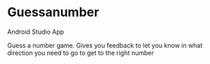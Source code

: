# Guessanumber
Android Studio App

Guess a number game. Gives you feedback to let you know in what direction you need to go to get to the right number
